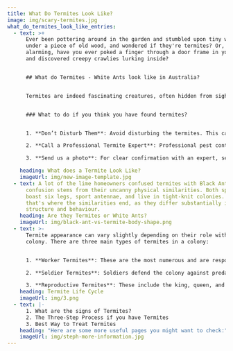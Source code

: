 ```yaml
---
title: What Do Termites Look Like?
image: img/scary-termites.jpg
what_do_termites_look_like_entries:
  - text: >+
      Ever been pottering around in the garden and stumbled upon tiny white bugs
      under a piece of old wood, and wondered if they're termites? Or, even more
      alarming, have you ever poked a finger through a door frame in your house
      and discovered creepy crawlies lurking inside?


      ## What do Termites - White Ants look like in Australia?


      Termites are indeed fascinating creatures, often hidden from sight. They are small, soft-bodied insects that live in large colonies. 


      ### What to do if you think you have found termites?


      1. **Don’t Disturb Them**: Avoid disturbing the termites. This can cause them to scatter potentially making it harder to eradicate them.

      2. **Call a Professional Termite Expert**: Professional pest controllers have the skills, experience, and equipment necessary to effectively deal with termite problems. They can assess the situation, identify the termite species, and determine the best course of action.

      3. **Send us a photo**: For clear confirmation with an expert, send us a photo for quick and free identification. 

    heading: What does a Termite Look Like?
    imageUrl: img/new-image-template.jpg
  - text: A lot of the lime homeowners confused termites with Black Ants. The
      confusion stems from their uncanny physical similarities. Both species
      boast six legs, sport antennae, and live in tight-knit colonies. However,
      that's where the similarities end, as they differ substantially in body
      structure and behaviour.
    heading: Are they Termites or White Ants?
    imageUrl: img/black-ant-vs-termite-body-shape.png
  - text: >-
      Termite appearance can vary slightly depending on their role within the
      colony. There are three main types of termites in a colony: 


      1. **Worker Termites**: These are the most numerous and are responsible for feeding the colony, building and repairing the nest, and taking care of the young. They are typically about 1/4 to 1/2 inch long, cream-colored, and have no wings.

      2. **Soldier Termites**: Soldiers defend the colony against predators like ants. They are similar in size to workers but can be distinguished by their larger, darker heads and strong mandibles (jaws).

      3. **Reproductive Termites**: These include the king, queen, and alates (winged termites). The queen is much larger than the other termites and can live for several years, laying thousands of eggs. Alates are the ones you might see during certain times of the year when they swarm to start new colonies.
    heading: Termite Life Cycle
    imageUrl: img/3.png
  - text: |-
      1. What are the signs of Termites?
      2. The Three-Step Process if you have Termites
      3. Best Way to Treat Termites
    heading: "Here are some more useful pages you might want to check:"
    imageUrl: img/steph-more-information.jpg
---
```

